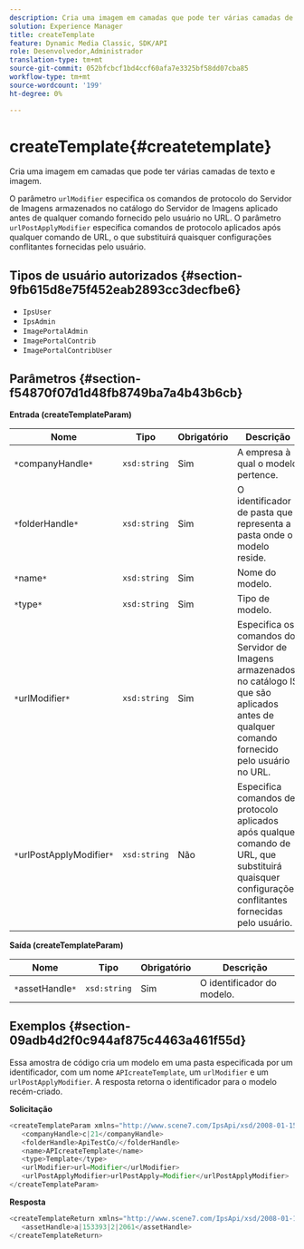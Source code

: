 ```yaml
---
description: Cria uma imagem em camadas que pode ter várias camadas de texto e imagem.
solution: Experience Manager
title: createTemplate
feature: Dynamic Media Classic, SDK/API
role: Desenvolvedor,Administrador
translation-type: tm+mt
source-git-commit: 052bfcbcf1bd4ccf60afa7e3325bf58dd07cba85
workflow-type: tm+mt
source-wordcount: '199'
ht-degree: 0%

---
```



# createTemplate{#createtemplate}

Cria uma imagem em camadas que pode ter várias camadas de texto e imagem.

O parâmetro `urlModifier` especifica os comandos de protocolo do Servidor de Imagens armazenados no catálogo do Servidor de Imagens aplicado antes de qualquer comando fornecido pelo usuário no URL. O parâmetro `urlPostApplyModifier` especifica comandos de protocolo aplicados após qualquer comando de URL, o que substituirá quaisquer configurações conflitantes fornecidas pelo usuário.

## Tipos de usuário autorizados {#section-9fb615d8e75f452eab2893cc3decfbe6}

* `IpsUser`
* `IpsAdmin`
* `ImagePortalAdmin`
* `ImagePortalContrib`
* `ImagePortalContribUser`

## Parâmetros {#section-f54870f07d1d48fb8749ba7a4b43b6cb}

**Entrada (createTemplateParam)**

| Nome | Tipo | Obrigatório | Descrição |
|---|---|---|---|
| `*`companyHandle`*` | `xsd:string` | Sim | A empresa à qual o modelo pertence. |
| `*`folderHandle`*` | `xsd:string` | Sim | O identificador de pasta que representa a pasta onde o modelo reside. |
| `*`name`*` | `xsd:string` | Sim | Nome do modelo. |
| `*`type`*` | `xsd:string` | Sim | Tipo de modelo. |
| `*`urlModifier`*` | `xsd:string` | Sim | Especifica os comandos do Servidor de Imagens armazenados no catálogo IS que são aplicados antes de qualquer comando fornecido pelo usuário no URL. |
| `*`urlPostApplyModifier`*` | `xsd:string` | Não | Especifica comandos de protocolo aplicados após qualquer comando de URL, que substituirá quaisquer configurações conflitantes fornecidas pelo usuário. |

**Saída (createTemplateParam)**

| Nome | Tipo | Obrigatório | Descrição |
|---|---|---|---|
| `*`assetHandle`*` | `xsd:string` | Sim | O identificador do modelo. |

## Exemplos {#section-09adb4d2f0c944af875c4463a461f55d}

Essa amostra de código cria um modelo em uma pasta especificada por um identificador, com um nome `APIcreateTemplate`, um `urlModifier` e um `urlPostApplyModifier`. A resposta retorna o identificador para o modelo recém-criado.

**Solicitação**

```java
<createTemplateParam xmlns="http://www.scene7.com/IpsApi/xsd/2008-01-15">
   <companyHandle>c|21</companyHandle>
   <folderHandle>ApiTestCo/</folderHandle>
   <name>APIcreateTemplate</name>
   <type>Template</type>
   <urlModifier>url=Modifier</urlModifier>
   <urlPostApplyModifier>urlPostApply=Modifier</urlPostApplyModifier>
</createTemplateParam>
```

**Resposta**

```java
<createTemplateReturn xmlns="http://www.scene7.com/IpsApi/xsd/2008-01-15">
   <assetHandle>a|153393|2|2061</assetHandle>
</createTemplateReturn>
```

